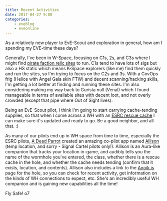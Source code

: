 ```yaml
---
title: Recent Activities
date: 2017-04-27 9:00
categories:
    - eveblog
    - eveonline
---
```


As a relatively new player to EvE-Scout and exploration in general, how am I spending my EVE-time these days?

Generally, I've been in W-Space, focusing on C1s, 2s, and C3s where I might find [pirate faction relic sites](https://wiki.eveuniversity.org/Relic_and_data_sites#Pirate_sites) to run. C1s tend to have lots of sigs but also a HS static which means K-Space explorers (like me) find them quickly and run the sites, so I'm trying to focus on the C2s and 3s. With a CovOps frig (Helios with Angel Gala skin FTW) and decent scanning/hacking skills, I'm getting a lot better at finding and running these sites. I'm also considering making my way back to Gurista null (Venal) which I found manageable in terms of available sites with decent loot, and not overly crowded (except that pipe where Out of Sight lives).

Being an EvE-Scout pilot, I think I'm going to start carrying cache-tending supplies, so that when I come across a WH with an [ESRC rescue cache](http://evescoutrescue.com/esrc) I can make sure it's updated and ready to go. Be a good neighbor, and all that. :)

As many of our pilots end up in WH space from time to time, especially the ESRC pilots, [A Dead Parrot](https://evewho.com/pilot/A+Dead+Parrot) created an amazing co-pilot app named [Allison](http://104.131.59.55/data/eve) (temp location, and sorry - Signal Cartel pilots only!). Allison is an Aura-like companion that tracks your location in-game, and audibly tells you the name of the wormhole you've entered, the class, whether there is a rescue cache in the hole, and whether the cache needs tending (confirm that it exists, location, and contents). Allison also includes a link to the [Anoik.is](http://anoik.is) page for the hole, so you can check for recent activity, get information on the kinds of WH connections to expect, etc. She's an incredibly useful WH companion and is gaining new capabilities all the time!

Fly Safe! o7
